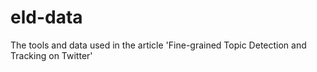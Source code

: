 # eld-data
The tools and data used in the article 'Fine-grained Topic Detection and Tracking on Twitter'
